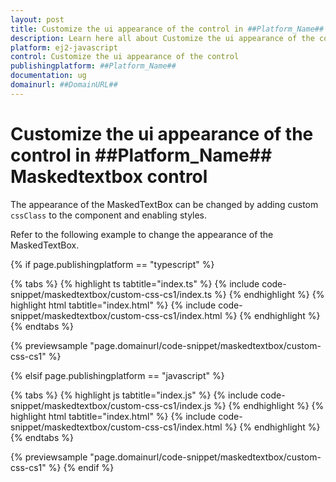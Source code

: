 ```yaml
---
layout: post
title: Customize the ui appearance of the control in ##Platform_Name## Maskedtextbox control | Syncfusion
description: Learn here all about Customize the ui appearance of the control in Syncfusion ##Platform_Name## Maskedtextbox control of Syncfusion Essential JS 2 and more.
platform: ej2-javascript
control: Customize the ui appearance of the control 
publishingplatform: ##Platform_Name##
documentation: ug
domainurl: ##DomainURL##
---
```


# Customize the ui appearance of the control in ##Platform_Name## Maskedtextbox control

The appearance of the MaskedTextBox can be changed by adding custom `cssClass` to the component and enabling styles.

Refer to the following example to change the appearance of the MaskedTextBox.

{% if page.publishingplatform == "typescript" %}

 {% tabs %}
{% highlight ts tabtitle="index.ts" %}
{% include code-snippet/maskedtextbox/custom-css-cs1/index.ts %}
{% endhighlight %}
{% highlight html tabtitle="index.html" %}
{% include code-snippet/maskedtextbox/custom-css-cs1/index.html %}
{% endhighlight %}
{% endtabs %}
        
{% previewsample "page.domainurl/code-snippet/maskedtextbox/custom-css-cs1" %}

{% elsif page.publishingplatform == "javascript" %}

{% tabs %}
{% highlight js tabtitle="index.js" %}
{% include code-snippet/maskedtextbox/custom-css-cs1/index.js %}
{% endhighlight %}
{% highlight html tabtitle="index.html" %}
{% include code-snippet/maskedtextbox/custom-css-cs1/index.html %}
{% endhighlight %}
{% endtabs %}

{% previewsample "page.domainurl/code-snippet/maskedtextbox/custom-css-cs1" %}
{% endif %}